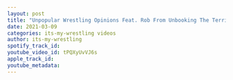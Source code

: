 ```yaml
---
layout: post
title: "Unpopular Wrestling Opinions Feat. Rob From Unbooking The Territory | #EP28"
date: 2021-03-09
categories: its-my-wrestling videos
author: its-my-wrestling
spotify_track_id: 
youtube_video_id: tPQXyUvVJ6s
apple_track_id: 
youtube_metadata: 
---
```

